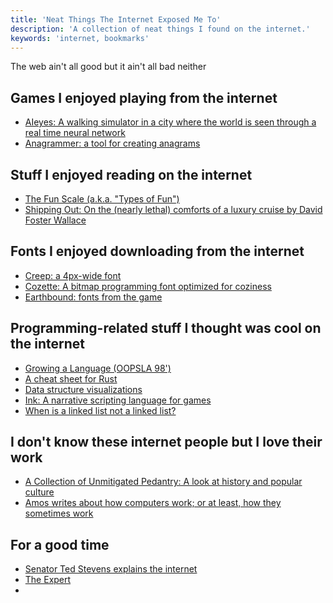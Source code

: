 ```yaml
---
title: 'Neat Things The Internet Exposed Me To'
description: 'A collection of neat things I found on the internet.'
keywords: 'internet, bookmarks'
---
```


The web ain't all good but it ain't all bad neither

## Games I enjoyed playing from the internet

- [AIeyes: A walking simulator in a city where the world is seen through a real time neural network](https://tmdev.itch.io/aieyes)
- [Anagrammer: a tool for creating anagrams](https://www.wordplays.com/anagrammer)

## Stuff I enjoyed reading on the internet

- [The Fun Scale (a.k.a. "Types of Fun")](https://www.rei.com/blog/climb/fun-scale)
- [Shipping Out: On the (nearly lethal) comforts of a luxury cruise by David Foster Wallace](https://harpers.org/wp-content/uploads/2008/09/HarpersMagazine-1996-01-0007859.pdf)

## Fonts I enjoyed downloading from the internet

- [Creep: a 4px-wide font](https://github.com/romeovs/creep)
- [Cozette: A bitmap programming font optimized for coziness](https://github.com/slavfox/Cozette)
- [Earthbound: fonts from the game](https://earthboundcentral.com/2009/11/ultimate-earthbound-font-pack/)

## Programming-related stuff I thought was cool on the internet

- [Growing a Language (OOPSLA 98')](https://www.youtube.com/watch?v=lw6TaiXzHAE)
- [A cheat sheet for Rust](https://cheats.rs/)
- [Data structure visualizations](https://www.cs.usfca.edu/~galles/visualization/Algorithms.html)
- [Ink: A narrative scripting language for games](https://www.inklestudios.com/ink/)
- [When is a linked list not a linked list?](https://users.rust-lang.org/t/when-is-a-linked-list-not-a-linked-list/51134)

## I don't know these internet people but I love their work

- [A Collection of Unmitigated Pedantry: A look at history and popular culture](https://acoup.blog/)
- [Amos writes about how computers work; or at least, how they sometimes work](https://fasterthanli.me/)

## For a good time

- [Senator Ted Stevens explains the internet](https://youtu.be/lTonHRerMC4)
- [The Expert](https://youtu.be/BKorP55Aqvg)
-
